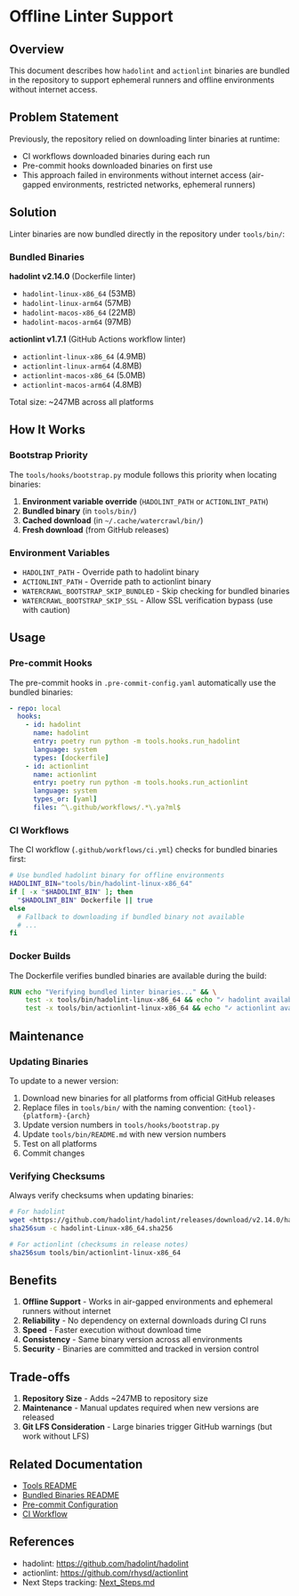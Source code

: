 # Offline Linter Support

## Overview

This document describes how `hadolint` and `actionlint` binaries are bundled in the repository to support ephemeral runners and offline environments without internet access.

## Problem Statement

Previously, the repository relied on downloading linter binaries at runtime:

- CI workflows downloaded binaries during each run
- Pre-commit hooks downloaded binaries on first use
- This approach failed in environments without internet access (air-gapped environments, restricted networks, ephemeral runners)

## Solution

Linter binaries are now bundled directly in the repository under `tools/bin/`:

### Bundled Binaries

**hadolint v2.14.0** (Dockerfile linter)

- `hadolint-linux-x86_64` (53MB)
- `hadolint-linux-arm64` (57MB)
- `hadolint-macos-x86_64` (22MB)
- `hadolint-macos-arm64` (97MB)

**actionlint v1.7.1** (GitHub Actions workflow linter)

- `actionlint-linux-x86_64` (4.9MB)
- `actionlint-linux-arm64` (4.8MB)
- `actionlint-macos-x86_64` (5.0MB)
- `actionlint-macos-arm64` (4.8MB)

Total size: ~247MB across all platforms

## How It Works

### Bootstrap Priority

The `tools/hooks/bootstrap.py` module follows this priority when locating binaries:

1. **Environment variable override** (`HADOLINT_PATH` or `ACTIONLINT_PATH`)
2. **Bundled binary** (in `tools/bin/`)
3. **Cached download** (in `~/.cache/watercrawl/bin/`)
4. **Fresh download** (from GitHub releases)

### Environment Variables

- `HADOLINT_PATH` - Override path to hadolint binary
- `ACTIONLINT_PATH` - Override path to actionlint binary
- `WATERCRAWL_BOOTSTRAP_SKIP_BUNDLED` - Skip checking for bundled binaries
- `WATERCRAWL_BOOTSTRAP_SKIP_SSL` - Allow SSL verification bypass (use with caution)

## Usage

### Pre-commit Hooks

The pre-commit hooks in `.pre-commit-config.yaml` automatically use the bundled binaries:

```yaml
- repo: local
  hooks:
    - id: hadolint
      name: hadolint
      entry: poetry run python -m tools.hooks.run_hadolint
      language: system
      types: [dockerfile]
    - id: actionlint
      name: actionlint
      entry: poetry run python -m tools.hooks.run_actionlint
      language: system
      types_or: [yaml]
      files: ^\.github/workflows/.*\.ya?ml$
```

### CI Workflows

The CI workflow (`.github/workflows/ci.yml`) checks for bundled binaries first:

```bash
# Use bundled hadolint binary for offline environments
HADOLINT_BIN="tools/bin/hadolint-linux-x86_64"
if [ -x "$HADOLINT_BIN" ]; then
  "$HADOLINT_BIN" Dockerfile || true
else
  # Fallback to downloading if bundled binary not available
  # ...
fi
```

### Docker Builds

The Dockerfile verifies bundled binaries are available during the build:

```dockerfile
RUN echo "Verifying bundled linter binaries..." && \
    test -x tools/bin/hadolint-linux-x86_64 && echo "✓ hadolint available" || echo "✗ hadolint missing" && \
    test -x tools/bin/actionlint-linux-x86_64 && echo "✓ actionlint available" || echo "✗ actionlint missing"
```

## Maintenance

### Updating Binaries

To update to a newer version:

1. Download new binaries for all platforms from official GitHub releases
2. Replace files in `tools/bin/` with the naming convention: `{tool}-{platform}-{arch}`
3. Update version numbers in `tools/hooks/bootstrap.py`
4. Update `tools/bin/README.md` with new version numbers
5. Test on all platforms
6. Commit changes

### Verifying Checksums

Always verify checksums when updating binaries:

```bash
# For hadolint
wget <https://github.com/hadolint/hadolint/releases/download/v2.14.0/hadolint-Linux-x86_64.sha256>
sha256sum -c hadolint-Linux-x86_64.sha256

# For actionlint (checksums in release notes)
sha256sum tools/bin/actionlint-linux-x86_64
```

## Benefits

1. **Offline Support** - Works in air-gapped environments and ephemeral runners without internet
2. **Reliability** - No dependency on external downloads during CI runs
3. **Speed** - Faster execution without download time
4. **Consistency** - Same binary version across all environments
5. **Security** - Binaries are committed and tracked in version control

## Trade-offs

1. **Repository Size** - Adds ~247MB to repository size
2. **Maintenance** - Manual updates required when new versions are released
3. **Git LFS Consideration** - Large binaries trigger GitHub warnings (but work without LFS)

## Related Documentation

- [Tools README](../tools/README.md)
- [Bundled Binaries README](../tools/bin/README.md)
- [Pre-commit Configuration](../.pre-commit-config.yaml)
- [CI Workflow](../.github/workflows/ci.yml)

## References

- hadolint: <https://github.com/hadolint/hadolint>
- actionlint: <https://github.com/rhysd/actionlint>
- Next Steps tracking: [Next_Steps.md](../Next_Steps.md)
